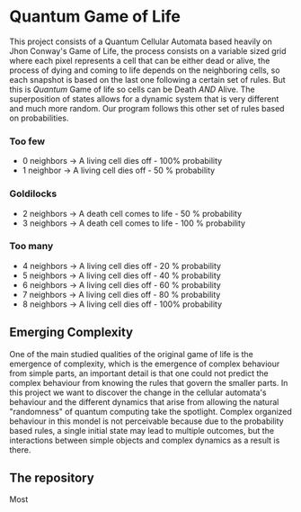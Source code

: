 # Quantum Game of Life

This project consists of a Quantum Cellular Automata based heavily on Jhon Conway's Game of Life, the process consists on a variable sized grid where each pixel represents a cell that can be either dead or alive, the process of dying and coming to life depends on the neighboring cells, so each snapshot is based on the last one following a certain set of rules. But this is _Quantum_ Game of life so cells can be Death *AND* Alive. The superposition of states allows for a dynamic system that is very different and much more random. Our program follows this other set of rules based on probabilities.

### Too few
- 0 neighbors   ->  A living cell dies off     - 100% probability
- 1 neighbor    ->  A living cell dies off     - 50 % probability

### Goldilocks
- 2 neighbors   ->  A death cell comes to life - 50 % probability
- 3 neighbors   ->  A death cell comes to life - 100 % probability

### Too many
- 4 neighbors   ->  A living cell dies off     - 20 % probability
- 5 neighbors   ->  A living cell dies off     - 40 % probability
- 6 neighbors   ->  A living cell dies off     - 60 % probability
- 7 neighbors   ->  A living cell dies off     - 80 % probability
- 8 neighbors   ->  A living cell dies off     - 100% probability

## Emerging Complexity

One of the main studied qualities of the original game of life is the emergence of complexity, which is the emergence of complex behaviour from simple parts, an important detail is that one could not predict the complex behaviour from knowing the rules that govern the smaller parts.
In this project we want to discover the change in the cellular automata's behaviour and the different dynamics that arise from allowing the natural "randomness" of quantum computing take the spotlight. Complex organized behaviour in this mondel is not perceivable because due to the probability based rules, a single initial state may lead to multiple outcomes, but the interactions between simple objects and complex dynamics as a result is there.

## The repository

Most 

